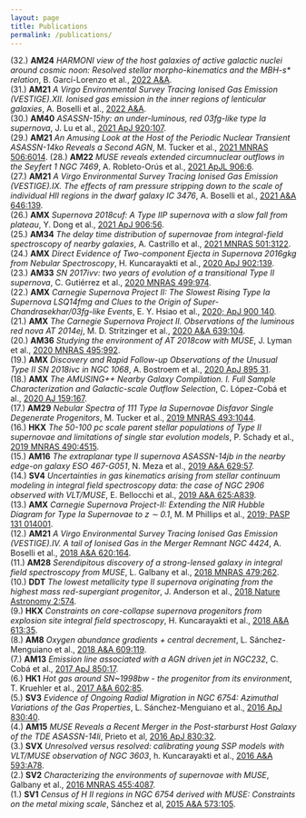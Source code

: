 ```yaml
---
layout: page
title: Publications
permalink: /publications/
---
```



(32.) __AM24__ _HARMONI view of the host galaxies of active galactic nuclei around cosmic noon: Resolved stellar morpho-kinematics and the MBH-s* relation_, B. Garcí-Lorenzo et al., [2022 A&A](https://ui.adsabs.harvard.edu/abs/2021arXiv211210435G/abstract).  
(31.) __AM21__ _A Virgo Environmental Survey Tracing Ionised Gas Emission (VESTIGE).XII. Ionised gas emission in the inner regions of lenticular galaxies_, A. Boselli et al., [2022 A&A](https://ui.adsabs.harvard.edu/abs/2021arXiv211106635B/abstract).  
(30.) __AM40__ _ASASSN-15hy: an under-luminous, red 03fg-like type Ia supernova_, J. Lu et al., [2021 ApJ 920:107](https://ui.adsabs.harvard.edu/abs/2021ApJ...920..107L/abstract).  
(29.) __AM21__ _An Amusing Look at the Host of the Periodic Nuclear Transient ASASSN-14ko Reveals a Second AGN_, M. Tucker et al., [2021 MNRAS 506:6014](https://ui.adsabs.harvard.edu/abs/2021MNRAS.506.6014T/abstract). 
(28.) __AM22__ _MUSE reveals extended circumnuclear outflows in the Seyfert 1 NGC 7469_, A. Robleto-Orús et al., [2021 ApJL 906:6](https://ui.adsabs.harvard.edu/abs/2021ApJ...906L...6R/abstract).  
(27.) __AM21__ _A Virgo Environmental Survey Tracing Ionised Gas Emission (VESTIGE).IX. The effects of ram pressure stripping down to the scale of individual HII regions in the dwarf galaxy IC 3476_, A. Boselli et al., [2021 A&A 646:139](https://ui.adsabs.harvard.edu/abs/2021A%26A...646A.139B/abstract).  
(26.) __AMX__ _Supernova 2018cuf: A Type IIP supernova with a slow fall from plateau_, Y. Dong et al., [2021 ApJ 906:56](https://ui.adsabs.harvard.edu/abs/2021ApJ...906...56D/abstract).  
(25.) __AM34__ _The delay time distribution of supernovae from integral-field spectroscopy of nearby galaxies_, A. Castrillo et al., [2021 MNRAS 501:3122](https://ui.adsabs.harvard.edu/abs/2021MNRAS.501.3122C/abstract).  
(24.) __AMX__ _Direct Evidence of Two-component Ejecta in Supernova 2016gkg from Nebular Spectroscopy_, H. Kuncarayakti et al., [2020 ApJ 902:139](https://ui.adsabs.harvard.edu/abs/2020ApJ...902..139K/abstract).  
(23.) __AM33__ _SN 2017ivv: two years of evolution of a transitional Type II supernova_, C. Gutiérrez et al., [2020 MNRAS 499:974](https://ui.adsabs.harvard.edu/abs/2020MNRAS.499..974G/abstract).  
(22.) __AMX__ _Carnegie Supernova Project II: The Slowest Rising Type Ia Supernova LSQ14fmg and Clues to the Origin of Super-Chandrasekhar/03fg-like Events_, E. Y. Hsiao et al., [2020; ApJ 900 140](https://ui.adsabs.harvard.edu/abs/2020ApJ...900..140H/abstract).  
(21.) __AMX__ _The Carnegie Supernova Project II. Observations of the luminous red nova AT 2014ej_, M. D. Stritzinger et al., [2020 A&A 639:104](https://ui.adsabs.harvard.edu/abs/2020A%26A...639A.104S/abstract).  
(20.) __AM36__ _Studying the environment of AT 2018cow with MUSE_, J. Lyman et al., [2020 MNRAS 495:992](https://ui.adsabs.harvard.edu/abs/2020MNRAS.495..992L/abstract).  
(19.) __AMX__ _Discovery and Rapid Follow-up Observations of the Unusual Type II SN 2018ivc in NGC 1068_, A. Bostroem et al., [2020 ApJ 895 31](https://ui.adsabs.harvard.edu/abs/2020ApJ...895...31B/abstract).  
(18.) __AMX__ _The AMUSING++ Nearby Galaxy Compilation. I. Full Sample Characterization and Galactic-scale Outflow Selection_, C. López-Cobá et al., [2020 AJ 159:167](https://ui.adsabs.harvard.edu/abs/2020AJ....159..167L/abstract).  
(17.) __AM29__ _Nebular Spectra of 111 Type Ia Supernovae Disfavor Single Degenerate Progenitors_, M. Tucker et al., [2019 MNRAS 493:1044](https://ui.adsabs.harvard.edu/abs/2020MNRAS.493.1044T/abstract).  
(16.) __HKX__ _The 50-100 pc scale parent stellar populations of Type II supernovae and limitations of single star evolution models_, P. Schady et al., [2019 MNRAS 490:4515](https://ui.adsabs.harvard.edu/abs/2019MNRAS.490.4515S/abstract).  
(15.) __AM16__ _The extraplanar type II supernova ASASSN-14jb in the nearby edge-on galaxy ESO 467-G051_, N. Meza et al., [2019 A&A 629:57](https://ui.adsabs.harvard.edu/abs/2019A%26A...629A..57M/abstract).  
(14.) __SV4__ _Uncertainties in gas kinematics arising from stellar continuum modeling in integral field spectroscopy data: the case of NGC 2906 observed with VLT/MUSE_, E. Bellocchi et al., [2019 A&A 625:A839](https://ui.adsabs.harvard.edu/abs/2019A%26A...625A..83B/abstract).  
(13.) __AMX__ _Carnegie Supernova Project-II: Extending the NIR Hubble Diagram for Type Ia Supernovae to z ∼ 0.1_, M. M Phillips et al., [2019; PASP 131 014001](https://ui.adsabs.harvard.edu/#abs/2019PASP..131a4001P).  
(12.) __AM21__ _A Virgo Environmental Survey Tracing Ionised Gas Emission (VESTIGE).IV. A tail of Ionised Gas in the Merger Remnant NGC 4424_, A. Boselli et al., [2018 A&A 620:164](https://ui.adsabs.harvard.edu/#abs/2018A&A...620A.164B).  
(11.) __AM28__ _Serendipitous discovery of a strong-lensed galaxy in integral field spectroscopy from MUSE_, L. Galbany et al., [2018 MNRAS 479:262](http://adsabs.harvard.edu/abs/2018MNRAS.479..262G).  
(10.) __DDT__ _The lowest metallicity type II supernova originating from the highest mass red-supergiant progenitor_, J. Anderson et al., [2018 Nature Astronomy 2:574](http://adsabs.harvard.edu/abs/2018NatAs...2..574A).  
(9.) __HKX__ _Constraints on core-collapse supernova progenitors from explosion site integral field spectroscopy_, H. Kuncarayakti et al., [2018 A&A 613:35](http://adsabs.harvard.edu/abs/2018A%26A...613A..35K).  
(8.) __AM8__ _Oxygen abundance gradients + central decrement_, L. Sánchez-Menguiano et al., [2018 A&A 609:119](https://ui.adsabs.harvard.edu/abs/2018A%26A...609A.119S).  
(7.) __AM13__ _Emission line associated with a AGN driven jet in NGC232_, C. Cobá et al., [2017 ApJ 850:17](https://ui.adsabs.harvard.edu/abs/2017ApJ...850L..17L).  
(6.) __HK1__ _Hot gas around SN~1998bw - the progenitor from its environment_, T. Kruehler et al., [2017 A&A 602:85](https://ui.adsabs.harvard.edu/abs/2017A%26A...602A..85K).  
(5.) __SV3__ _Evidence of Ongoing Radial Migration in NGC 6754: Azimuthal Variations of the Gas Properties_, L. Sánchez-Menguiano et al., [2016 ApJ 830:40](http://ui.adsabs.harvard.edu/abs/2016ApJ...830L..40S).  
(4.) __AM15__ _MUSE Reveals a Recent Merger in the Post-starburst Host Galaxy of the TDE ASASSN-14li_, Prieto et al, [2016 ApJ 830:32](http://ui.adsabs.harvard.edu/abs/2016ApJ...830L..32P).  
(3.) __SVX__ _Unresolved versus resolved: calibrating young SSP models with VLT/MUSE observation of NGC 3603_, h. Kuncarayakti et al., [2016 A&A 593:A78](http://adsabs.harvard.edu/abs/2016A%26A...593A..78K).  
(2.) __SV2__ _Characterizing the environments of supernovae with MUSE_, Galbany et al., [2016 MNRAS 455:4087](http://ui.adsabs.harvard.edu/abs/2016MNRAS.455.4087G).  
(1.) __SV1__ _Census of H II regions in NGC 6754 derived with MUSE: Constraints on the metal mixing scale_, Sánchez et al, [2015 A&A 573:105](https://ui.adsabs.harvard.edu/abs/2015A%26A...573A.105S).
